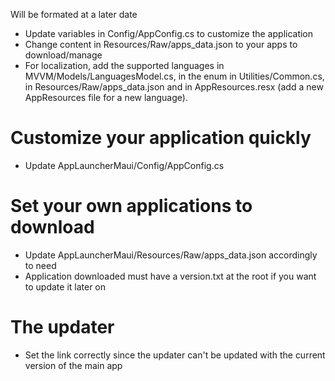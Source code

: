 Will be formated at a later date

- Update variables in Config/AppConfig.cs to customize the application
- Change content in Resources/Raw/apps_data.json to your apps to download/manage
- For localization, add the supported languages in MVVM/Models/LanguagesModel.cs, in the enum in Utilities/Common.cs, in Resources/Raw/apps_data.json and in AppResources.resx (add a new AppResources file for a new language).

# Customize your application quickly

- Update AppLauncherMaui/Config/AppConfig.cs

# Set your own applications to download

- Update AppLauncherMaui/Resources/Raw/apps_data.json accordingly to need
- Application downloaded must have a version.txt at the root if you want to update it later on

# The updater

- Set the link correctly since the updater can't be updated with the current version of the main app